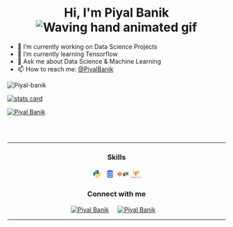 <h1 align="center">Hi, I'm Piyal Banik <img src="https://raw.githubusercontent.com/nixin72/nixin72/master/wave.gif" alt="Waving hand animated gif" height="45" width="45" /></h1>


- 🔭 I’m currently working on Data Science Projects
- 🌱 I’m currently learning Tensorflow
- 💬 Ask me about Data Science & Machine Learning
- 📫 How to reach me: [@PiyalBanik](https://twitter.com/PiyalBanik)

<p align="left"> <img src="https://komarev.com/ghpvc/?username=Piyal-Banik&label=Profile%20views&color=0e75b6&style=flat" alt="Piyal-banik" /> </p>

<p>
	<a align= "center" href="https://github.com/Piyal-Banik">
  		<img alt= "stats card" height="200px" width="400" src="https://github-readme-stats.vercel.app/api?username=Piyal-Banik&theme=cobalt&show_icons=true&count_private=true" />
  	</a>
</p>

<p align="left"> <a href="https://twitter.com/PiyalBanik" target="blank"><img src="https://img.shields.io/twitter/follow/PiyalBanik?logo=twitter&style=for-the-badge" alt="Piyal Banik" /></a> </p>

<br><br>
<hr>

<p>
	<h3 align="center">Skills</h3>
	<p align="center">
		<img align="center" alt="SQL" width="26px" src="https://raw.githubusercontent.com/github/explore/80688e429a7d4ef2fca1e82350fe8e3517d3494d/topics/python/python.png" />
		<img align="center" alt="SQL" width="26px" src="https://raw.githubusercontent.com/github/explore/80688e429a7d4ef2fca1e82350fe8e3517d3494d/topics/sql/sql.png" />
		<img align="center" alt="Git" width="26px" src="https://raw.githubusercontent.com/github/explore/80688e429a7d4ef2fca1e82350fe8e3517d3494d/topics/git/git.png" />
		<img align="center" alt="TensorFlow" width="26px" src="https://raw.githubusercontent.com/github/explore/80688e429a7d4ef2fca1e82350fe8e3517d3494d/topics/tensorflow/tensorflow.png" />
	</p>

<p>
	<h3 align="center">Connect with me</h3>
	<p align="center">
		<a href="https://twitter.com/PiyalBanik" target="blank"><img align="center" src="https://img.icons8.com/cute-clipart/64/000000/twitter.png" alt="Piyal Banik" height="50" width="50" /></a> &nbsp;&nbsp;&nbsp;
		<a href="https://linkedin.com/in/piyalbanik" target="blank"><img align="center" src="https://img.icons8.com/cute-clipart/64/000000/linkedin.png" alt="Piyal Banik" height="50" width="50" /></a>&nbsp;&nbsp;&nbsp;&nbsp;
	</p>
</p>

<hr>


